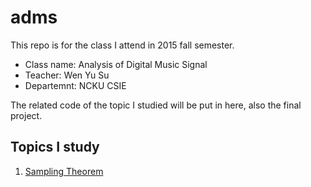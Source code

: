 # adms

This repo is for the class I attend in 2015 fall semester.

* Class name: Analysis of Digital Music Signal
* Teacher: Wen Yu Su
* Departemnt: NCKU CSIE

The related code of the topic I studied will be put in here, also the final project.

## Topics I study

1. [Sampling Theorem](https://wonderchang.github.io/adms/1/)
